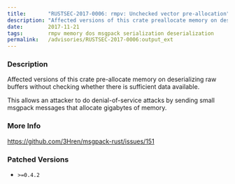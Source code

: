 ```yaml
---
title:       "RUSTSEC-2017-0006: rmpv: Unchecked vector pre-allocation"
description: "Affected versions of this crate preallocate memory on deserializing raw buffers without checking whether there is sufficient data available. This allows an attacker to do denialofservice attacks by sending small msgpack messages that allocate gigabytes of memory."
date:        2017-11-21
tags:        rmpv memory dos msgpack serialization deserialization
permalink:   /advisories/RUSTSEC-2017-0006:output_ext
---
```


### Description

Affected versions of this crate pre-allocate memory on deserializing raw
buffers without checking whether there is sufficient data available.

This allows an attacker to do denial-of-service attacks by sending small
msgpack messages that allocate gigabytes of memory.

### More Info

<https://github.com/3Hren/msgpack-rust/issues/151>

### Patched Versions

- `>=0.4.2`


